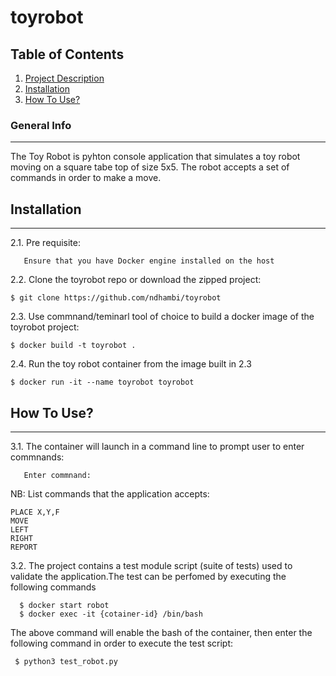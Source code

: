 # toyrobot

## Table of Contents
1. [Project Description](#general-info)
2. [Installation](#installation)
3. [How To Use?](#how)

### General Info
***
The Toy Robot is pyhton console application that simulates  a toy robot moving on a square tabe top of size 5x5. The robot accepts a set of commands in order to make a move.

## Installation
***
2.1. Pre requisite:
```
   Ensure that you have Docker engine installed on the host
```
2.2. Clone the toyrobot repo or download the zipped project:
```
$ git clone https://github.com/ndhambi/toyrobot
```
2.3. Use commnand/teminarl tool of choice to build a docker image of the toyrobot project:

```
$ docker build -t toyrobot .
```
2.4. Run the toy robot container from the image built in 2.3

```
$ docker run -it --name toyrobot toyrobot
```

 

## How To Use?
***
3.1. The container will launch in a command line to prompt user to enter commnands:
```
   Enter commnand:
```

NB: List commands that the application accepts:
```
PLACE X,Y,F
MOVE
LEFT
RIGHT
REPORT
```

3.2. The project contains a test module script (suite of tests) used to validate the application.The test can be perfomed by executing the following commands
```
  $ docker start robot
  $ docker exec -it {cotainer-id} /bin/bash 
```
 The above command will enable the bash of the container, then enter the following command in order to execute the test script:
 ```
  $ python3 test_robot.py 
